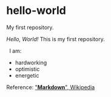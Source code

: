 # hello-world
My first repository.

_Hello, World!_
This is my first repository.

&nbsp;
I am:
  * hardworking
  * optimistic
  * energetic

Reference: ["**Markdown**", Wikipedia](https://en.wikipedia.org/wiki/Markdown)
